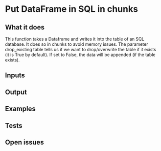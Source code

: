 # Put DataFrame in SQL in chunks

## What it does

This function takes a Dataframe and writes it into the table
of an SQL database. It does so in chunks to avoid memory issues.
The parameter drop_existing table tells us if we want to
drop/overwrite the table if it exists (it is True by default).
If set to False, the data will be appended (if the table exists).


## Inputs
###

## Output

###

## Examples

###

## Tests

###

## Open issues